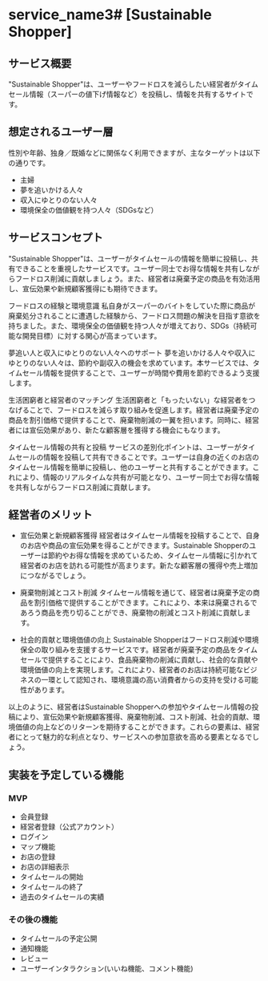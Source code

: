 # service_name3# [Sustainable Shopper]
## サービス概要
"Sustainable Shopper"は、ユーザーやフードロスを減らしたい経営者がタイムセール情報（スーパーの値下げ情報など）を投稿し、情報を共有するサイトです。

## 想定されるユーザー層
性別や年齢、独身／既婚などに関係なく利用できますが、主なターゲットは以下の通りです。
- 主婦
- 夢を追いかける人々
- 収入にゆとりのない人々
- 環境保全の価値観を持つ人々（SDGsなど）

## サービスコンセプト
"Sustainable Shopper"は、ユーザーがタイムセールの情報を簡単に投稿し、共有できることを重視したサービスです。ユーザー同士でお得な情報を共有しながらフードロス削減に貢献しましょう。また、経営者は廃棄予定の商品を有効活用し、宣伝効果や新規顧客獲得にも期待できます。

フードロスの経験と環境意識
私自身がスーパーのバイトをしていた際に商品が廃棄処分されることに遭遇した経験から、フードロス問題の解決を目指す意欲を持ちました。また、環境保全の価値観を持つ人々が増えており、SDGs（持続可能な開発目標）に対する関心が高まっています。

夢追い人と収入にゆとりのない人々へのサポート
夢を追いかける人々や収入にゆとりのない人々は、節約や副収入の機会を求めています。本サービスでは、タイムセール情報を提供することで、ユーザーが時間や費用を節約できるよう支援します。

生活困窮者と経営者のマッチング
生活困窮者と「もったいない」な経営者をつなげることで、フードロスを減らす取り組みを促進します。経営者は廃棄予定の商品を割引価格で提供することで、廃棄物削減の一翼を担います。同時に、経営者には宣伝効果があり、新たな顧客層を獲得する機会にもなります。

タイムセール情報の共有と投稿
サービスの差別化ポイントは、ユーザーがタイムセールの情報を投稿して共有できることです。ユーザーは自身の近くのお店のタイムセール情報を簡単に投稿し、他のユーザーと共有することができます。これにより、情報のリアルタイムな共有が可能となり、ユーザー同士でお得な情報を共有しながらフードロス削減に貢献します。

## 経営者のメリット

- 宣伝効果と新規顧客獲得
経営者はタイムセール情報を投稿することで、自身のお店や商品の宣伝効果を得ることができます。Sustainable Shopperのユーザーは節約やお得な情報を求めているため、タイムセール情報に引かれて経営者のお店を訪れる可能性が高まります。新たな顧客層の獲得や売上増加につながるでしょう。

- 廃棄物削減とコスト削減
タイムセール情報を通じて、経営者は廃棄予定の商品を割引価格で提供することができます。これにより、本来は廃棄されるであろう商品を売り切ることができ、廃棄物の削減とコスト削減に貢献します。

- 社会的貢献と環境価値の向上 
Sustainable Shopperはフードロス削減や環境保全の取り組みを支援するサービスです。経営者が廃棄予定の商品をタイムセールで提供することにより、食品廃棄物の削減に貢献し、社会的な貢献や環境価値の向上を実現します。これにより、経営者のお店は持続可能なビジネスの一環として認知され、環境意識の高い消費者からの支持を受ける可能性があります。

以上のように、経営者はSustainable Shopperへの参加やタイムセール情報の投稿により、宣伝効果や新規顧客獲得、廃棄物削減、コスト削減、社会的貢献、環境価値の向上などのリターンを期待することができます。これらの要素は、経営者にとって魅力的な利点となり、サービスへの参加意欲を高める要素となるでしょう。

## 実装を予定している機能
### MVP
* 会員登録
* 経営者登録（公式アカウント）
* ログイン
* マップ機能
* お店の登録
* お店の詳細表示
* タイムセールの開始
* タイムセールの終了
* 過去のタイムセールの実績

### その後の機能
* タイムセールの予定公開
* 通知機能
* レビュー
* ユーザーインタラクション(いいね機能、コメント機能)